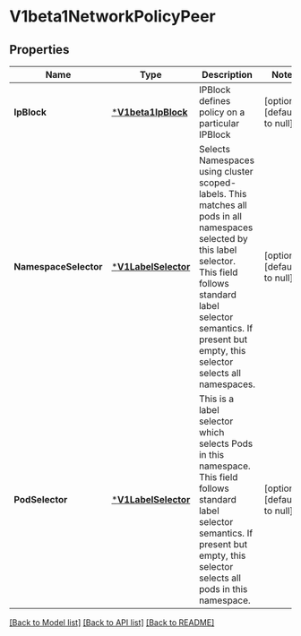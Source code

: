 # V1beta1NetworkPolicyPeer

## Properties
Name | Type | Description | Notes
------------ | ------------- | ------------- | -------------
**IpBlock** | [***V1beta1IpBlock**](v1beta1.IPBlock.md) | IPBlock defines policy on a particular IPBlock | [optional] [default to null]
**NamespaceSelector** | [***V1LabelSelector**](v1.LabelSelector.md) | Selects Namespaces using cluster scoped-labels.  This matches all pods in all namespaces selected by this label selector. This field follows standard label selector semantics. If present but empty, this selector selects all namespaces. | [optional] [default to null]
**PodSelector** | [***V1LabelSelector**](v1.LabelSelector.md) | This is a label selector which selects Pods in this namespace. This field follows standard label selector semantics. If present but empty, this selector selects all pods in this namespace. | [optional] [default to null]

[[Back to Model list]](../README.md#documentation-for-models) [[Back to API list]](../README.md#documentation-for-api-endpoints) [[Back to README]](../README.md)


